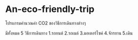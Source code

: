 # An-eco-friendly-trip
โปรแกรมคำนวณค่า CO2 ของวิธีการเดินทางต่างๆ

มีทั้งหมด 5 วิธีการเดินทาง
1.รถยนต์
2.รถเมล์
3.มอเตอร์ไซค์
4.จักรยาน
5.เดิน

